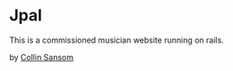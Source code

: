 # Jpal

This is a commissioned musician website running on rails.

by [Collin Sansom](http://collinsansom.com)